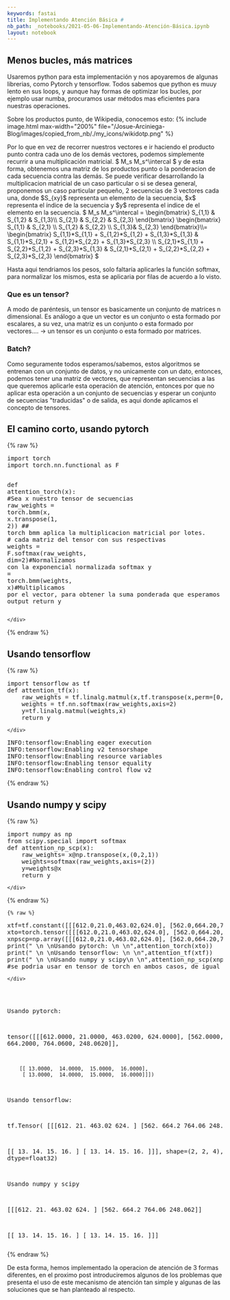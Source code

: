 ```yaml
---
keywords: fastai
title: Implementando Atención Básica #
nb_path: _notebooks/2021-05-06-Implementando-Atención-Básica.ipynb
layout: notebook
---
```


<!--
#################################################
### THIS FILE WAS AUTOGENERATED! DO NOT EDIT! ###
#################################################
# file to edit: _notebooks/2021-05-06-Implementando-Atención-Básica.ipynb
-->

<div class="container" id="notebook-container">
        
<div class="cell border-box-sizing text_cell rendered"><div class="inner_cell">
<div class="text_cell_render border-box-sizing rendered_html">
<h2 id="Menos-bucles,-m&#225;s-matrices">Menos bucles, m&#225;s matrices<a class="anchor-link" href="#Menos-bucles,-m&#225;s-matrices"> </a></h2><p>Usaremos python para esta implementación y nos apoyaremos de algunas librerias, como Pytorch y tensorflow.
Todos sabemos que python es muuy lento en sus loops, y aunque hay formas de optimizar los bucles, por ejemplo usar numba, procuramos usar métodos mas eficientes para nuestras operaciones.</p>

</div>
</div>
</div>
<div class="cell border-box-sizing text_cell rendered"><div class="inner_cell">
<div class="text_cell_render border-box-sizing rendered_html">
<p>Sobre los productos punto, de Wikipedia, conocemos esto:
{% include image.html max-width="200%" file="/Josue-Arciniega-Blog/images/copied_from_nb/./my_icons/wikidotp.png" %}</p>

</div>
</div>
</div>
<div class="cell border-box-sizing text_cell rendered"><div class="inner_cell">
<div class="text_cell_render border-box-sizing rendered_html">
<p>Por lo que en vez de recorrer nuestros vectores e ir haciendo el producto punto 
contra cada uno de los demás vectores, podemos simplemente recurrir a una multiplicación matricial.
$ M_s M_s^\intercal $ y de esta forma, obtenemos una matriz de los productos punto o la ponderacion de cada secuencia contra las demás.
Se puede verificar desarrollando la multiplicacion matricial de un caso particular o si se desea general, proponemos un caso particular pequeño, 2 secuencias de 3 vectores cada una, donde $S_{xy}$ representa un elemento de la secuencia, $x$ representa el índice de la secuencia y $y$ representa el indice de el elemento en la secuencia.
$ M_s M_s^\intercal = 
\begin{bmatrix}
S_{1,1} &amp; S_{1,2} &amp; S_{1,3}\\
S_{2,1} &amp; S_{2,2} &amp; S_{2,3}
\end{bmatrix}
\begin{bmatrix}
S_{1,1} &amp; S_{2,1} \\
S_{1,2} &amp; S_{2,2} \\
S_{1,3}&amp; S_{2,3} 
\end{bmatrix}\\=
\begin{bmatrix}
S_{1,1}*S_{1,1} + S_{1,2}*S_{1,2} + S_{1,3}*S_{1,3} &amp; S_{1,1}*S_{2,1} + S_{1,2}*S_{2,2} + S_{1,3}*S_{2,3} \\
S_{2,1}*S_{1,1} + S_{2,2}*S_{1,2} + S_{2,3}*S_{1,3} &amp; S_{2,1}*S_{2,1} + S_{2,2}*S_{2,2} + S_{2,3}*S_{2,3}   
\end{bmatrix}
$</p>
<p>Hasta aqui tendriamos los pesos, solo faltaría aplicarles la función softmax, para normalizar los mismos, esta se aplicaria por filas de acuerdo a lo visto.</p>

</div>
</div>
</div>
<div class="cell border-box-sizing text_cell rendered"><div class="inner_cell">
<div class="text_cell_render border-box-sizing rendered_html">
<h3 id="Que-es-un-tensor?">Que es un tensor?<a class="anchor-link" href="#Que-es-un-tensor?"> </a></h3><p>A modo de paréntesis, un tensor es basicamente un conjunto de matrices n dimensional.
Es análogo a que un vector es un conjunto o esta formado por escalares, a su vez, una matriz es un conjunto o esta formado por vectores....   -&gt; un tensor es un conjunto o esta formado por matrices.</p>

</div>
</div>
</div>
<div class="cell border-box-sizing text_cell rendered"><div class="inner_cell">
<div class="text_cell_render border-box-sizing rendered_html">
<h3 id="Batch?">Batch?<a class="anchor-link" href="#Batch?"> </a></h3><p>Como seguramente todos esperamos/sabemos, estos algoritmos se entrenan con un conjunto de datos, y no unicamente con un dato, entonces, podemos tener una matriz de vectores, que representan secuencias a las que queremos aplicarle esta operación de atención, entonces por que no aplicar esta operación a un conjunto de secuencias y esperar un conjunto de secuencias "traducidas" o de salida, es aqui donde aplicamos el concepto de tensores.</p>

</div>
</div>
</div>
<div class="cell border-box-sizing text_cell rendered"><div class="inner_cell">
<div class="text_cell_render border-box-sizing rendered_html">
<h2 id="El-camino-corto,-usando-pytorch">El camino corto, usando pytorch<a class="anchor-link" href="#El-camino-corto,-usando-pytorch"> </a></h2>
</div>
</div>
</div>
    {% raw %}
    
<div class="cell border-box-sizing code_cell rendered">
<div class="input">

<div class="inner_cell">
    <div class="input_area">
<div class=" highlight hl-ipython3"><pre><span></span><span class="kn">import</span> <span class="nn">torch</span>
<span class="kn">import</span> <span class="nn">torch.nn.functional</span> <span class="k">as</span> <span class="nn">F</span>

<span class="k">def</span> <span class="nf">attention_torch</span><span class="p">(</span><span class="n">x</span><span class="p">):</span>
    <span class="c1">#Sea x nuestro tensor de secuencias</span>
    <span class="n">raw_weights</span> <span class="o">=</span> <span class="n">torch</span><span class="o">.</span><span class="n">bmm</span><span class="p">(</span><span class="n">x</span><span class="p">,</span> <span class="n">x</span><span class="o">.</span><span class="n">transpose</span><span class="p">(</span><span class="mi">1</span><span class="p">,</span> <span class="mi">2</span><span class="p">))</span> <span class="c1">## torch bmm aplica la multiplicacion matricial por lotes.</span>
    <span class="c1">#  cada matriz del tensor con sus respectivas</span>
    <span class="n">weights</span> <span class="o">=</span> <span class="n">F</span><span class="o">.</span><span class="n">softmax</span><span class="p">(</span><span class="n">raw_weights</span><span class="p">,</span> <span class="n">dim</span><span class="o">=</span><span class="mi">2</span><span class="p">)</span><span class="c1">#Normalizamos con la exponencial normalizada softmax</span>
    <span class="n">y</span> <span class="o">=</span> <span class="n">torch</span><span class="o">.</span><span class="n">bmm</span><span class="p">(</span><span class="n">weights</span><span class="p">,</span> <span class="n">x</span><span class="p">)</span><span class="c1">#Multiplicamos por el vector, para obtener la suma ponderada que esperamos como output</span>
    <span class="k">return</span> <span class="n">y</span>
</pre></div>

    </div>
</div>
</div>

</div>
    {% endraw %}

<div class="cell border-box-sizing text_cell rendered"><div class="inner_cell">
<div class="text_cell_render border-box-sizing rendered_html">
<h2 id="Usando-tensorflow">Usando tensorflow<a class="anchor-link" href="#Usando-tensorflow"> </a></h2>
</div>
</div>
</div>
    {% raw %}
    
<div class="cell border-box-sizing code_cell rendered">
<div class="input">

<div class="inner_cell">
    <div class="input_area">
<div class=" highlight hl-ipython3"><pre><span></span><span class="kn">import</span> <span class="nn">tensorflow</span> <span class="k">as</span> <span class="nn">tf</span> 
<span class="k">def</span> <span class="nf">attention_tf</span><span class="p">(</span><span class="n">x</span><span class="p">):</span>
    <span class="n">raw_weights</span> <span class="o">=</span> <span class="n">tf</span><span class="o">.</span><span class="n">linalg</span><span class="o">.</span><span class="n">matmul</span><span class="p">(</span><span class="n">x</span><span class="p">,</span><span class="n">tf</span><span class="o">.</span><span class="n">transpose</span><span class="p">(</span><span class="n">x</span><span class="p">,</span><span class="n">perm</span><span class="o">=</span><span class="p">[</span><span class="mi">0</span><span class="p">,</span><span class="mi">2</span><span class="p">,</span><span class="mi">1</span><span class="p">]))</span>
    <span class="n">weights</span> <span class="o">=</span> <span class="n">tf</span><span class="o">.</span><span class="n">nn</span><span class="o">.</span><span class="n">softmax</span><span class="p">(</span><span class="n">raw_weights</span><span class="p">,</span><span class="n">axis</span><span class="o">=</span><span class="mi">2</span><span class="p">)</span>
    <span class="n">y</span><span class="o">=</span><span class="n">tf</span><span class="o">.</span><span class="n">linalg</span><span class="o">.</span><span class="n">matmul</span><span class="p">(</span><span class="n">weights</span><span class="p">,</span><span class="n">x</span><span class="p">)</span>
    <span class="k">return</span> <span class="n">y</span>
</pre></div>

    </div>
</div>
</div>

<div class="output_wrapper">
<div class="output">

<div class="output_area">

<div class="output_subarea output_stream output_stdout output_text">
<pre>INFO:tensorflow:Enabling eager execution
INFO:tensorflow:Enabling v2 tensorshape
INFO:tensorflow:Enabling resource variables
INFO:tensorflow:Enabling tensor equality
INFO:tensorflow:Enabling control flow v2
</pre>
</div>
</div>

</div>
</div>

</div>
    {% endraw %}

<div class="cell border-box-sizing text_cell rendered"><div class="inner_cell">
<div class="text_cell_render border-box-sizing rendered_html">
<h2 id="Usando-numpy-y-scipy">Usando numpy y scipy<a class="anchor-link" href="#Usando-numpy-y-scipy"> </a></h2>
</div>
</div>
</div>
    {% raw %}
    
<div class="cell border-box-sizing code_cell rendered">
<div class="input">

<div class="inner_cell">
    <div class="input_area">
<div class=" highlight hl-ipython3"><pre><span></span><span class="kn">import</span> <span class="nn">numpy</span> <span class="k">as</span> <span class="nn">np</span>
<span class="kn">from</span> <span class="nn">scipy.special</span> <span class="kn">import</span> <span class="n">softmax</span>
<span class="k">def</span> <span class="nf">attention_np_scp</span><span class="p">(</span><span class="n">x</span><span class="p">):</span>
    <span class="n">raw_weights</span><span class="o">=</span> <span class="n">x</span><span class="nd">@np</span><span class="o">.</span><span class="n">transpose</span><span class="p">(</span><span class="n">x</span><span class="p">,(</span><span class="mi">0</span><span class="p">,</span><span class="mi">2</span><span class="p">,</span><span class="mi">1</span><span class="p">))</span>
    <span class="n">weights</span><span class="o">=</span><span class="n">softmax</span><span class="p">(</span><span class="n">raw_weights</span><span class="p">,</span><span class="n">axis</span><span class="o">=</span><span class="p">(</span><span class="mi">2</span><span class="p">))</span>
    <span class="n">y</span><span class="o">=</span><span class="n">weights</span><span class="nd">@x</span>
    <span class="k">return</span> <span class="n">y</span>
</pre></div>

    </div>
</div>
</div>

</div>
    {% endraw %}

    {% raw %}
    
<div class="cell border-box-sizing code_cell rendered">
<div class="input">

<div class="inner_cell">
    <div class="input_area">
<div class=" highlight hl-ipython3"><pre><span></span><span class="n">xtf</span><span class="o">=</span><span class="n">tf</span><span class="o">.</span><span class="n">constant</span><span class="p">([[[</span><span class="mf">612.0</span><span class="p">,</span><span class="mf">21.0</span><span class="p">,</span><span class="mf">463.02</span><span class="p">,</span><span class="mf">624.0</span><span class="p">],</span> <span class="p">[</span><span class="mf">562.0</span><span class="p">,</span><span class="mf">664.20</span><span class="p">,</span><span class="mf">764.06</span><span class="p">,</span><span class="mf">248.062</span><span class="p">]],[[</span><span class="mf">9.0</span><span class="p">,</span><span class="mf">10.0</span><span class="p">,</span><span class="mf">11.0</span><span class="p">,</span><span class="mf">12.0</span><span class="p">],</span> <span class="p">[</span><span class="mf">13.0</span><span class="p">,</span><span class="mf">14.0</span><span class="p">,</span><span class="mf">15.0</span><span class="p">,</span><span class="mf">16.0</span><span class="p">]]])</span>
<span class="n">xto</span><span class="o">=</span><span class="n">torch</span><span class="o">.</span><span class="n">tensor</span><span class="p">([[[</span><span class="mf">612.0</span><span class="p">,</span><span class="mf">21.0</span><span class="p">,</span><span class="mf">463.02</span><span class="p">,</span><span class="mf">624.0</span><span class="p">],</span> <span class="p">[</span><span class="mf">562.0</span><span class="p">,</span><span class="mf">664.20</span><span class="p">,</span><span class="mf">764.06</span><span class="p">,</span><span class="mf">248.062</span><span class="p">]],[[</span><span class="mf">9.0</span><span class="p">,</span><span class="mf">10.0</span><span class="p">,</span><span class="mf">11.0</span><span class="p">,</span><span class="mf">12.0</span><span class="p">],</span> <span class="p">[</span><span class="mf">13.0</span><span class="p">,</span><span class="mf">14.0</span><span class="p">,</span><span class="mf">15.0</span><span class="p">,</span><span class="mf">16.0</span><span class="p">]]])</span>
<span class="n">xnpscp</span><span class="o">=</span><span class="n">np</span><span class="o">.</span><span class="n">array</span><span class="p">([[[</span><span class="mf">612.0</span><span class="p">,</span><span class="mf">21.0</span><span class="p">,</span><span class="mf">463.02</span><span class="p">,</span><span class="mf">624.0</span><span class="p">],</span> <span class="p">[</span><span class="mf">562.0</span><span class="p">,</span><span class="mf">664.20</span><span class="p">,</span><span class="mf">764.06</span><span class="p">,</span><span class="mf">248.062</span><span class="p">]],[[</span><span class="mf">9.0</span><span class="p">,</span><span class="mf">10.0</span><span class="p">,</span><span class="mf">11.0</span><span class="p">,</span><span class="mf">12.0</span><span class="p">],</span> <span class="p">[</span><span class="mf">13.0</span><span class="p">,</span><span class="mf">14.0</span><span class="p">,</span><span class="mf">15.0</span><span class="p">,</span><span class="mf">16.0</span><span class="p">]]])</span>
<span class="nb">print</span><span class="p">(</span><span class="s2">&quot; </span><span class="se">\n</span><span class="s2"> </span><span class="se">\n</span><span class="s2">Usando pytorch: </span><span class="se">\n</span><span class="s2"> </span><span class="se">\n</span><span class="s2">&quot;</span><span class="p">,</span><span class="n">attention_torch</span><span class="p">(</span><span class="n">xto</span><span class="p">))</span>
<span class="nb">print</span><span class="p">(</span><span class="s2">&quot; </span><span class="se">\n</span><span class="s2"> </span><span class="se">\n</span><span class="s2">Usando tensorflow: </span><span class="se">\n</span><span class="s2"> </span><span class="se">\n</span><span class="s2">&quot;</span><span class="p">,</span><span class="n">attention_tf</span><span class="p">(</span><span class="n">xtf</span><span class="p">))</span>
<span class="nb">print</span><span class="p">(</span><span class="s2">&quot; </span><span class="se">\n</span><span class="s2"> </span><span class="se">\n</span><span class="s2">Usando numpy y scipy</span><span class="se">\n</span><span class="s2"> </span><span class="se">\n</span><span class="s2">&quot;</span><span class="p">,</span><span class="n">attention_np_scp</span><span class="p">(</span><span class="n">xnpscp</span><span class="p">))</span>
<span class="c1">#se podria usar en tensor de torch en ambos casos, de igual forma.</span>
</pre></div>

    </div>
</div>
</div>

<div class="output_wrapper">
<div class="output">

<div class="output_area">

<div class="output_subarea output_stream output_stdout output_text">
<pre> 
 
Usando pytorch: 
 
 tensor([[[612.0000,  21.0000, 463.0200, 624.0000],
         [562.0000, 664.2000, 764.0600, 248.0620]],

        [[ 13.0000,  14.0000,  15.0000,  16.0000],
         [ 13.0000,  14.0000,  15.0000,  16.0000]]])
 
 
Usando tensorflow: 
 
 tf.Tensor(
[[[612.     21.    463.02  624.   ]
  [562.    664.2   764.06  248.062]]

 [[ 13.     14.     15.     16.   ]
  [ 13.     14.     15.     16.   ]]], shape=(2, 2, 4), dtype=float32)
 
 
Usando numpy y scipy
 
 [[[612.     21.    463.02  624.   ]
  [562.    664.2   764.06  248.062]]

 [[ 13.     14.     15.     16.   ]
  [ 13.     14.     15.     16.   ]]]
</pre>
</div>
</div>

</div>
</div>

</div>
    {% endraw %}

<div class="cell border-box-sizing text_cell rendered"><div class="inner_cell">
<div class="text_cell_render border-box-sizing rendered_html">
<p>De esta forma, hemos implementado la operacion de atención de 3 formas diferentes, en el proximo post introduciremos algunos de los problemas que presenta el uso de este mecanismo de atención tan simple y algunas de las soluciones que se han planteado al respecto.</p>

</div>
</div>
</div>
</div>
 


